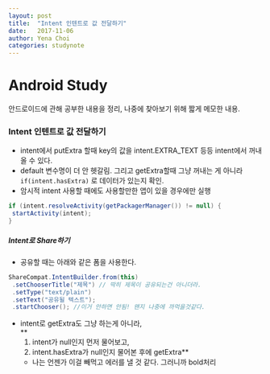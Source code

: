 ```yaml
---
layout: post
title:  "Intent 인텐트로 값 전달하기"
date:   2017-11-06
author: Yena Choi
categories: studynote
---
```


# Android Study
안드로이드에 관해 공부한 내용을 정리, 나중에 찾아보기 위해 짧게 메모한 내용.


### Intent 인텐트로 값 전달하기
- intent에서 putExtra 할때 key의 값을 intent.EXTRA_TEXT 등등 intent에서 꺼내올 수 있다.
- default 변수명이 더 안 헷갈림. 그리고 getExtra할때 그냥 꺼내는 게 아니라 `if(intent.hasExtra)` 로 데이터가 있는지 확인.
- 암시적 intent 사용할 때에도 사용할만한 앱이 있을 경우에만 실행

```java
if (intent.resolveActivity(getPackagerManager()) != null) {
 startActivity(intent);
}
```


##### Intent로 Share하기
- 공유할 때는 아래와 같은 폼을 사용한다.

```java
ShareCompat.IntentBuilder.from(this)
 .setChooserTitle("제목") // 딱히 제목이 공유되는건 아니더라.
 .setType("text/plain")
 .setText("공유될 텍스트");
 .startChooser(); //이거 안하면 안됨! 왠지 나중에 까먹을것같다.
```
- intent로 getExtra도 그냥 하는게 아니라,   
**
  1) intent가 null인지 먼저 물어보고,   
  2) intent.hasExtra가 null인지 물어본 후에 getExtra**
  - 나는 언젠가 이걸 빼먹고 에러를 낼 것 같다. 그러니까 bold처리
